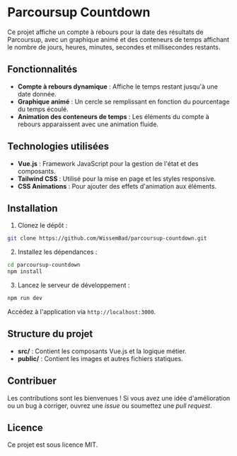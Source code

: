 # Parcoursup Countdown

Ce projet affiche un compte à rebours pour la date des résultats de Parcoursup, avec un graphique animé et des
conteneurs de temps affichant le nombre de jours, heures, minutes, secondes et millisecondes restants.

## Fonctionnalités

- **Compte à rebours dynamique** : Affiche le temps restant jusqu'à une date donnée.
- **Graphique animé** : Un cercle se remplissant en fonction du pourcentage du temps écoulé.
- **Animation des conteneurs de temps** : Les éléments du compte à rebours apparaissent avec une animation fluide.

## Technologies utilisées

- **Vue.js** : Framework JavaScript pour la gestion de l'état et des composants.
- **Tailwind CSS** : Utilisé pour la mise en page et les styles responsive.
- **CSS Animations** : Pour ajouter des effets d'animation aux éléments.

## Installation

1. Clonez le dépôt :

```bash
git clone https://github.com/WissemBad/parcoursup-countdown.git
```

2. Installez les dépendances :

```bash
cd parcoursup-countdown
npm install
```

3. Lancez le serveur de développement :

```bash
npm run dev
```

Accédez à l'application via `http://localhost:3000`.

## Structure du projet

- **src/** : Contient les composants Vue.js et la logique métier.
- **public/** : Contient les images et autres fichiers statiques.

## Contribuer

Les contributions sont les bienvenues ! Si vous avez une idée d'amélioration ou un bug à corriger, ouvrez une *issue* ou
soumettez une *pull request*.

## Licence

Ce projet est sous licence MIT.